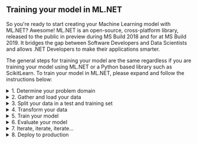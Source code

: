 ## Training your model in ML.NET
So you're ready to start creating your Machine Learning model with ML.NET? Awesome!
ML.NET is an open-source, cross-platform library, released to the public in preview during MS Build 2018 and for at MS Build 2019.
It bridges the gap between Software Developers and Data Scientists and allows .NET Developers to make their applications smarter.

The general steps for training your model are the same regardless if you are training your model using ML.NET or a Python based library such as ScikitLearn. To train your model in ML.NET, please expand and follow the instructions below:

<details>
<summary>1. Determine your problem domain</summary>
  <p>

Framing and narrowing down on the actual business problem you are attempting to solve is key for a successful Machine Learning model. A lot of the times people attempt to start with a cool algorithm or the data they have, but without a clear understanding of the problem they are trying to solve, and the dialog with Subject Matter Experts (SME's), crucial data may be overlooked and business value may not be provided. In this example, we would like to secure the banks transfers and transactions such that fraudulent activity can be avoided.
  </p>
</details>
<details>
  <summary>2. Gather and load your data</summary>
    <p>
      
Once the business problem has been determined, it's time to gather your data. In a real-world example, data is normally gathered from multiple data-sources (both public and private), aggregated and pivoted in to a workable shape. For our purposes, the data we will be using can be retrieved from [Kaggle](https://www.kaggle.com/ntnu-testimon/paysim1). 
      
Other available data-sources worth exploring are: 
    - [Google Public Datasets](https://cloud.google.com/public-datasets/)  
    - [AWS Open Data](https://aws.amazon.com/opendata/)  
    - [Open Government Data](https://www.data.gov/)  
    - [EU Open Data](https://data.europa.eu/euodp/en/data)  
   
  <details>
    <summary>2.1 Explore the dataset</summary>
   <p>
     
   - Download the dataset from Kaggle and extract the content<br/>
   - Familiarize yourself with the available features (columns)<br/>
   - Which columns are your features and which is your label (what you would like to predict)?<br/>
   - Is the dataset balanced? (hint: what's the distribution of fraudulent and non-fraudulent transactions)<br/>
   - What's the data type of the available features?<br/>
   - Does any of the columns have missing values?<br/>
   - Does any of the columns contain outliers?<br/>
   </p>
  </details>
  <details>
    <summary>2.2 Getting started with ML.NET</summary>
    <p>
      
   Fantastic, you have gathered the required data and are now ready to dive in to ML.NET. ML.NET is distributed as a NuGet package and can be included in your solution like any other package. 
   
   To get started:
   - Create a new .NET Core v2+ console application
   - Right-click on the solution and select to "Manage NuGet Packages for Solution"
   - Search for and install the following NuGet package<br/> 
    - Microsoft.ML<br/> 
    - Microsoft.ML.FastTree<br/>
    - Microsoft.ML.LightGmb<br/>
   - Right click on the solution once again and select "Add -> Existing Item..."
   - In the file explorer window, select to view all items in the bottom right corner
   - Rename your comma-separated file containing your data to "data.csv" and select to add this as an existing item 
   - Right-click on you newly added file and select "Properties". Change to "Copy if Newer"
   
   The steps above ensures you have the correct dependencies installed and your data is ready to be worked on.
   Before we jump in to the code, let me introduce two concepts of ML.NET that we will be depending on a fair amount, **pipelines** and a **MLContext**. 
   
   Everything in ML.NET originates from an **MLContext**. The MLContext contains all the data loaders, transformers, algorithms, evaulation tools and so forth. 
   **Pipelines** is a concept heavily utilized in ML.NET, which just means that we will be creating an initial instance to which we will append operations, such as data transformations, training algorithm and so forth. 
   
   To get started, let's create an MLContext. 
   
   ```
    var mlContext = new MLContext(seed: 1)
   ```
   
   Setting the property seed to 1 ensures deterministic randomness in operations such as splitting test/train data, which is normally desired.    
   </p>
  </details>
  <details>
    <summary>2.3 Load your data in ML.NET</summary>
    <p>

If you take a look at the DataCatalog of the MLContext (F12 in the the class) you'll notice a number of ways you can load your data in to memory. Just to mention a couple, we can load data from binary, from file, from a SQL database and so forth. In this example, we will be loading our data from our comma-separated file. To do this, let's start by defining where the file resides. 
   
   Add a static member variable:
   
   ```
    private static string DataPath = "data.csv";
   ```        
   
To succesfully load our data, we need to tell ML.NET what the schema of our data looks like. Just as this is done in Entity Framework, we can do this by creating a simple POCO, with a property for each column in the dataset. Try to do this yourself by creating a class called "Transaction". 
   
Make sure to decorate each property with ColumnName and LoadColumn, where ColumnName defines the name of the column as it reads in the csv file and LoadColumn defines the index of the column.
   
   ```
    [ColumnName("step"), LoadColumn(0)]
   ```

Furthermore, the machine learning algorithms can only work on number data of type floats. Thus make sure each property containing a number is of type float.

Did you have a try? Perfect! 
<details>
  <summary>2.3.a Here's a a complete solution to validate against.</summary>
  <p>
   
    
      internal sealed class Transaction
      {
        [ColumnName("step"), LoadColumn(0)]
        public float Step { get; set; }

        [ColumnName("type"), LoadColumn(1)]
        public string Type { get; set; }

        [ColumnName("amount"), LoadColumn(2)]
        public float Amount { get; set; }

        [ColumnName("nameOrig"), LoadColumn(3)]
        public string NameOrig { get; set; }

        [ColumnName("oldbalanceOrg"), LoadColumn(4)]
        public float OldbalanceOrg { get; set; }

        [ColumnName("newbalanceOrig"), LoadColumn(5)]
        public float NewbalanceOrig { get; set; }

        [ColumnName("nameDest"), LoadColumn(6)]
        public string NameDest { get; set; }

        [ColumnName("oldbalanceDest"), LoadColumn(7)]
        public float OldbalanceDest { get; set; }

        [ColumnName("newbalanceDest"), LoadColumn(8)]
        public float NewbalanceDest { get; set; }

        [ColumnName("isFraud"), LoadColumn(9)]
        public bool IsFraud { get; set; }

        [ColumnName("isFlaggedFraud"), LoadColumn(10)]
        public float IsFlaggedFraud { get; set; }
      }
   
  </p>
</details>
  
   Once you've defined the schema, you're ready to load the data in to memory. 
   To do this, simply add the following:
   
      var data = mlContext.Data.LoadFromTextFile<Transaction>(DataPath, hasHeader: true, separatorChar: ',');
      
  The LoadFromTextFile defines the schema as a generic. To the method you'll also have to supply the path to the data, if the data contains headers or not as well as how the data is separated. In our scenario that will be comma-separated.
 </p>
</details>
</p>
</details>
<details>
<summary>3. Split your data in a test and training set</summary>
  <p>
    
A cruicial part of training a machine learning model is to be able to evaluate its performance on data not utilized when training the model. Thus, before starting to train our model, we want to make sure we put a portion of the data aside for evaluation purposes.

ML.NET features built-in functionality to perform a random split of the data in to a training and test set. 

      var testTrainData = mlContext.Data.TrainTestSplit(data);
      
Note that splitting your data in to a train and test set is strictly not always required. A technique called cross-validation can also be utilized to achieve the same result (which normally results in a better final model). We will explore this concept later on in this workshop.  

  </p>
</details>
<details>
<summary>4. Transform your data</summary>
  <p>
    
The dataset from Kaggle is in an overall great condition, as opposed to how it could look. The variables are neatly contained in columns, thus no pivoting of the data is needed. The data contains no missing values that needs to be replaced.
   
Machine Learning models are very picky in terms of data quality, so making sure that the data is top-notch is critial. We want to make sure that no columns have missing values, that the data is reasonable balanced and that no obvious outliers exists. The only main-concern we have with our data is that it is highly unbalanced. The number of fraudulent transactions to train the data on is just a couple of percents of the total dataset. If we were able to, we would idealy include additional fraudulent transactions to balance the data, but as this is not possible we will apply other techniques to counter this in a later step.

As mentioned when loading the data in to memory, machine learning algorithms function based on numerical data, and has a difficult time working with e.g. strings. Our dataset currently contains three features that contains text, **type**, **nameOrig** and **nameDest**.
To transform this features to float vectors, we can use a technique called **OneHotEncoding** which will create new binary columns for each value present in a feature space. For example, the type column contains values such as "Payment" and "Transfer". If we apply OneHotEncoding on the type column, ML.NET will create new columns, e.g. IsPayment, IsTransfer with a binary response, either 1 or 0 to define what the type is. This approach greatly increases the performance of the algorithm and allows is to converge to an optimal solution.

To perform OneHotEncoding on the type column, you can call the OneHotEncoding method located in the Transforms catalog of ML.NET as such:

    mlContext.Transforms.Categorical.OneHotEncoding("type")
    
 At this point, this is very pipelines come in to play. As we will have multiple transformation operations we would like to conduct, we can chain them all together in to a data processing pipeline:
 
    var dataProcessingPipeline = mlContext.Transforms.Categorical.OneHotEncoding("type")
                .Append(mlContext.Transforms.Categorical.OneHotEncoding("nameOrig"))
                .Append(mlContext.Transforms.Categorical.OneHotEncoding("nameDest"))
                
 Perfect. Our non-numeric features are now transformed in to a form the algorithm can understand.
 So which features do you think account for the variance in the dataset? Or put in another way, which features do you think are relavent  to include in your model? Feature engineering is a difficult topic. It's very likely that additional features may be needed to achieve a better model, or dervied features of the existing feature set may yield a better outcome. This is where it is very important to consult with a subject matter expert to understand the problem domain you're in and what data may be relavent. For our purposes, we can start off my trying to include all columns in our model, as we only have seven or so features (you may have thousends if not more in real-world example). 
 
 To define which features are relavent for the model to know about, we will have to concatenate them in to a feature vector
 This can be done as such:
 
       mlContext.Transforms.Concatenate("Features", "type", "nameOrig", "nameDest", "amount", "oldbalanceOrg", "oldbalanceDest", "newbalanceOrig", "newbalanceDest")
       
 To put it all together, your data processing pipeline will look like this:
 
             var dataProcessingPipeline = mlContext.Transforms.Categorical.OneHotEncoding("type")
                .Append(mlContext.Transforms.Categorical.OneHotEncoding("nameOrig"))
                .Append(mlContext.Transforms.Categorical.OneHotEncoding("nameDest"))
                .Append(mlContext.Transforms.Concatenate("Features", "type", "nameOrig", "nameDest", "amount", "oldbalanceOrg", "oldbalanceDest", "newbalanceOrig", "newbalanceDest")
 
  </p>
</details>
<details>
<summary>5. Train your model</summary>
  <p>
    
 Once we have created our data processing pipeline it's time to select the trainer (algorithm) to use. 
 
 The most common types of algorithms to use are:
    
   - Linear Regression <br/>
   - Nearest Neighbor <br/>
   - Naive Bayes <br/>
   - Decision Trees <br/>
   - Support Vector Machines (SVM) <br/>
   
   Each family of algorithms has its pros and cons as we will see later in this workshop, but for simplicities sake, lets start off with the most straightforward algorithm, linear regression. A variant of linear regression is logistic regression. 
   So where do you find the trainers in ML.NET? 
   The trainers are located under the given ML Task we are trying to perform. In our case we are attempting to do something called **BinaryClassification**, which is to predict one out of two possible values (thus binary). Other common ML tasks are Multi-Class Classification (three or more values), regression, clustering, anomaly detection and so forth.
   
   We can create a training pipeline using logistic linear regression as follows:
   
    var trainingPipeline =dataProcessingPipeline
        .Append(mlContext.BinaryClassification.Trainers.LbfgsLogisticRegression(labelColumnName: "isFraud"));
   
   _Note that we append the trainer to the data processing pipeline, as well as define which column we are trying to predict. Often called the label column._
   
  Once the trainer has been appended, all that remains is to using the trainingPipeline to a fit an as accurate model as possible based on the training dataset. To do this, we will use the `.Fit` method on the IEstimator interface

    var trainedModel = trainingPipeline.Fit(testTrainData.TrainSet);
  
  _Note that we are using only the training dataset to train our model_
    
  </p>
</details>
<details>  
<summary>6. Evaluate your model</summary>
  <p>
    
   Your data is in the right shape, an algorithm has been chosen and your model has been trained. Great job so far!
   Let's take a look at how accurate the model you've created is. 
   
   Evaluating your model is a two step process:
   1. Transforming your test dataset using the trained model
   2. Calculating metrics based on predicted value (in this case, if our model predicted a fraudulent transaction or not) and actual value
   
To transform your test data using the trained model, simply call the `.Transform` method on the trained model, passing in the test dataset
   
    var predictions = trainedModel.Transform(testTrainData.TestSet);
    
To calculate the metrics we will be using to benchmark our model, use the BinaryClassification evaluator on the MLContext:
      
    var metrics = mlContext.BinaryClassification.Evaluate(predictions, labelColumnName: "isFraud");
      
   
  </p>
</details>
<details>
<summary>7. Iterate, iterate, iterate...</summary>
  <p>
    
   - Talk about recall/precision
   - Talk about unbalanced data
   - Introduce decision trees, fast tree, random forest
   
  </p>
</details>
<details>
<summary>8. Deploy to production</summary>
  <p>
    
   - Save the ML Model to a zip file
   - Copy the ML Model to the storage account?
    
  </p>
</details>

